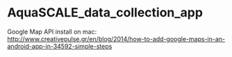 # AquaSCALE_data_collection_app

Google Map API install on mac: http://www.creativepulse.gr/en/blog/2014/how-to-add-google-maps-in-an-android-app-in-34592-simple-steps
